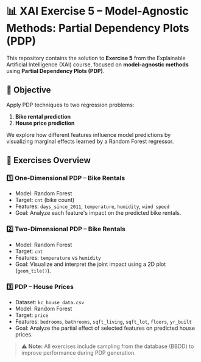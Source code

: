 # 📊 XAI Exercise 5 – Model-Agnostic Methods: Partial Dependency Plots (PDP)

This repository contains the solution to **Exercise 5** from the Explainable Artificial Intelligence (XAI) course, focused on **model-agnostic methods** using **Partial Dependency Plots (PDP)**.

## 🧠 Objective

Apply PDP techniques to two regression problems:
1. **Bike rental prediction**
2. **House price prediction**

We explore how different features influence model predictions by visualizing marginal effects learned by a Random Forest regressor.

## 🧪 Exercises Overview

### 1️⃣ One-Dimensional PDP – Bike Rentals
- Model: Random Forest
- Target: `cnt` (bike count)
- Features: `days_since_2011`, `temperature`, `humidity`, `wind speed`
- Goal: Analyze each feature's impact on the predicted bike rentals.

### 2️⃣ Two-Dimensional PDP – Bike Rentals
- Model: Random Forest
- Target: `cnt`
- Features: `temperature` vs `humidity`
- Goal: Visualize and interpret the joint impact using a 2D plot (`geom_tile()`).

### 3️⃣ PDP – House Prices
- Dataset: `kc_house_data.csv`
- Model: Random Forest
- Target: `price`
- Features: `bedrooms`, `bathrooms`, `sqft_living`, `sqft_lot`, `floors`, `yr_built`
- Goal: Analyze the partial effect of selected features on predicted house prices.

> ⚠️ **Note:** All exercises include sampling from the database (BBDD) to improve performance during PDP generation.